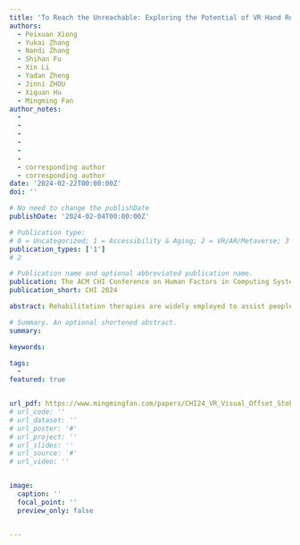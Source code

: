 ```yaml
---
title: 'To Reach the Unreachable: Exploring the Potential of VR Hand Redirection for Upper Limb Rehabilitation'
authors:
  - Peixuan Xiong
  - Yukai Zhang
  - Nandi Zhang
  - Shihan Fu
  - Xin Li
  - Yadan Zheng
  - Jinni ZHOU
  - Xiquan Hu
  - Mingming Fan
author_notes:
  - 
  - 
  -
  -
  -
  -
  - corresponding author
  - corresponding author
date: '2024-02-22T00:00:00Z'
doi: ''

# No need to change the publishDate 
publishDate: '2024-02-04T00:00:00Z'

# Publication type: 
# 0 = Uncategorized; 1 = Accessibility & Aging; 2 = VR/AR/Metaverse; 3 = Human-AI Collaboration; 4 = UX Methodology; 5 = Social Computing; 6 = Sensing;  7 = Thesis; 8 = Patent
publication_types: ['1']
# 2

# Publication name and optional abbreviated publication name.
publication: The ACM CHI Conference on Human Factors in Computing Systems 2024
publication_short: CHI 2024

abstract: Rehabilitation therapies are widely employed to assist people with motor impairments in regaining control over their affected body parts. Nevertheless, factors such as fatigue and low self-efficacy can hinder patient compliance during extensive rehabilitation processes. Utilizing hand redirection in virtual reality (VR) enables patients to accomplish seemingly more challenging tasks, thereby bolstering their motivation and confidence. While previous research has investigated user experience and hand redirection among able-bodied people, its effects on motor-impaired people remain unexplored. In this paper, we present a VR rehabilitation application that harnesses hand redirection. Through a user study and semi-structured interviews, we examine the impact of hand redirection on the rehabilitation experiences of people with motor impairments and its potential to enhance their motivation for upper limb rehabilitation. Our findings suggest that patients are not sensitive to hand movement inconsistency, and the majority express interest in incorporating hand redirection into future long-term VR rehabilitation programs.

# Summary. An optional shortened abstract.
summary: 

keywords: 

tags:
  - 
featured: true


url_pdf: https://www.mingmingfan.com/papers/CHI24_VR_Visual_Offset_Stoke_Patiences_Rehabilitation.pdf
# url_code: ''
# url_dataset: ''
# url_poster: '#'
# url_project: ''
# url_slides: ''
# url_source: '#'
# url_video: ''


image:
  caption: ''
  focal_point: ''
  preview_only: false


---
```


<!-- put your youtube/vimeo video ID here if possible -->
<!-- {{< bilibili BV1nA411z7RZ >}} -->



